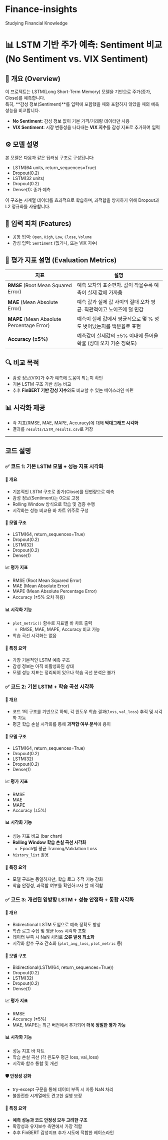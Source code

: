 # Finance-insights
Studying Financial Knowledge
# 📊 LSTM 기반 주가 예측: Sentiment 비교 (No Sentiment vs. VIX Sentiment)

## 🧠 개요 (Overview)
이 프로젝트는 LSTM(Long Short-Term Memory) 모델을 기반으로 주가(종가, Close)를 예측합니다.  
특히, **감성 정보(Sentiment)**를 입력에 포함했을 때와 포함하지 않았을 때의 예측 성능을 비교합니다.

- **No Sentiment**: 감성 정보 없이 기본 가격/거래량 데이터만 사용
- **VIX Sentiment**: 시장 변동성을 나타내는 **VIX 지수**를 감성 지표로 추가하여 입력

## ⚙️ 모델 설명
본 모델은 다음과 같은 딥러닝 구조로 구성됩니다:
- LSTM(64 units, return_sequences=True)
- Dropout(0.2)
- LSTM(32 units)
- Dropout(0.2)
- Dense(1): 종가 예측

이 구조는 시계열 데이터를 효과적으로 학습하며, 과적합을 방지하기 위해 Dropout과 L2 정규화를 사용합니다.

## 📐 입력 피처 (Features)
- 공통 입력: `Open`, `High`, `Low`, `Close`, `Volume`
- 감성 입력: `Sentiment` (없거나, 또는 VIX 지수)

## 🧪 평가 지표 설명 (Evaluation Metrics)

| 지표 | 설명 |
|------|------|
| **RMSE** (Root Mean Squared Error) | 예측 오차의 표준편차. 값이 작을수록 예측이 실제 값에 가까움 |
| **MAE** (Mean Absolute Error) | 예측 값과 실제 값 사이의 절대 오차 평균. 직관적이고 노이즈에 덜 민감 |
| **MAPE** (Mean Absolute Percentage Error) | 예측이 실제 값에서 평균적으로 몇 % 정도 벗어났는지를 백분율로 표현 |
| **Accuracy (±5%)** | 예측값이 실제값의 ±5% 이내에 들어올 확률 (상대 오차 기준 정확도) |

## 🔍 비교 목적
- 감성 정보(VIX)가 주가 예측에 도움이 되는지 확인
- 기본 LSTM 구조 기반 성능 비교
- 추후 **FinBERT 기반 감성 지수**와도 비교할 수 있는 베이스라인 마련

## 📊 시각화 제공
- 각 지표(RMSE, MAE, MAPE, Accuracy)에 대해 **막대그래프 시각화**
- 결과를 `results/LSTM_results.csv`로 저장

---


## 코드 설명
### ✅ 코드 1: 기본 LSTM 모델 + 성능 지표 시각화

#### 📌 개요
- 기본적인 LSTM 구조로 종가(Close)를 단변량으로 예측
- 감성 정보(Sentiment)는 0으로 고정
- Rolling Window 방식으로 학습 및 검증 수행
- 시각화는 성능 비교용 바 차트 위주로 구성

#### 🧱 모델 구조
- LSTM(64, return_sequences=True)
- Dropout(0.2)
- LSTM(32)
- Dropout(0.2)
- Dense(1)

#### 📈 평가 지표
- RMSE (Root Mean Squared Error)
- MAE (Mean Absolute Error)
- MAPE (Mean Absolute Percentage Error)
- Accuracy (±5% 오차 허용)

#### 📊 시각화 기능
- `plot_metric()` 함수로 지표별 바 차트 출력
  - RMSE, MAE, MAPE, Accuracy 비교 가능
- 학습 곡선 시각화는 없음

#### 📌 특징 요약
- 가장 기본적인 LSTM 예측 구조
- 감성 정보는 아직 비활성화된 상태
- 모델 성능 지표는 정리되어 있으나 학습 곡선 분석은 불가
### ✅ 코드 2: 기본 LSTM + 학습 곡선 시각화

#### 📌 개요
- 코드 1의 구조를 기반으로 하되, 각 윈도우 학습 결과(`loss`, `val_loss`) 추적 및 시각화 가능
- 평균 학습 손실 시각화를 통해 **과적합 여부 분석**에 용이

#### 🧱 모델 구조
- LSTM(64, return_sequences=True)
- Dropout(0.2)
- LSTM(32)
- Dropout(0.2)
- Dense(1)

#### 📈 평가 지표
- RMSE
- MAE
- MAPE
- Accuracy (±5%)

#### 📊 시각화 기능
- 성능 지표 비교 (bar chart)
- **Rolling Window 학습 손실 곡선 시각화**
  - Epoch별 평균 Training/Validation Loss
- `history_list` 활용

#### 📌 특징 요약
- 모델 구조는 동일하지만, 학습 로그 추적 기능 강화
- 학습 안정성, 과적합 여부를 확인하고자 할 때 적합
### ✅ 코드 3: 개선된 양방향 LSTM + 성능 안정화 + 통합 시각화

#### 📌 개요
- Bidirectional LSTM 도입으로 예측 정확도 향상
- 학습 로그 수집 및 평균 loss 시각화 포함
- 데이터 부족 시 NaN 처리로 **오류 발생 최소화**
- 시각화 함수 구조 간소화 (`plot_avg_loss`, `plot_metric` 등)

#### 🧱 모델 구조
- Bidirectional(LSTM(64, return_sequences=True))
- Dropout(0.2)
- LSTM(32)
- Dropout(0.2)
- Dense(1)

#### 📈 평가 지표
- RMSE
- Accuracy (±5%)
- MAE, MAPE는 최근 버전에서 추가되어 **더욱 정밀한 평가 가능**

#### 📊 시각화 기능
- 성능 지표 바 차트
- 학습 손실 곡선 (각 윈도우 평균 loss, val_loss)
- 시각화 함수 통합 및 개선

#### 🛡️ 안정성 강화
- try-except 구문을 통해 데이터 부족 시 자동 NaN 처리
- 불완전한 시계열에도 견고한 실행 보장

#### 📌 특징 요약
- **예측 성능과 코드 안정성 모두 고려한 구조**
- 확장성과 유지보수 측면에서 가장 적합
- 추후 FinBERT 감성지표 추가 시도에 적합한 베이스라인